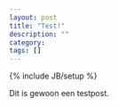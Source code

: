 ```yaml
---
layout: post
title: "Test!"
description: ""
category:
tags: []
---
```

{% include JB/setup %}


Dit is gewoon een testpost.
